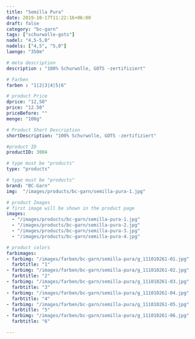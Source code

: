 ```yaml
---
title: "Semilla Pura"
date: 2019-10-17T11:22:16+06:00
draft: false
category: "bc-garn"
tags: ["schurwolle-gots"]
nadel: "4,5-5,0"
nadels: ["4,5", "5,0"]
laenge: "350m"

# meta description
description : "100% Schurwolle, GOTS -zertifiziert"

# Farben
farben : "1|2|3|4|5|6"

# product Price
dprice: "12,50"
price: "12.50"
priceBefore: ""
menge: "100g"

# Product Short Description
shortDescription: "100% Schurwolle, GOTS -zertifiziert"

#product ID
productID: 3004

# type must be "products"
type: "products"

# type must be "products"
brand: "BC-Garn"
img:  "/images/products/bc-garn/semilla-pura-1.jpg"   

# product Images
# first image will be shown in the product page 
images:
  - "/images/products/bc-garn/semilla-pura-1.jpg" 
  - "/images/products/bc-garn/semilla-pura-2.jpg" 
  - "/images/products/bc-garn/semilla-pura-3.jpg"
  - "/images/products/bc-garn/semilla-pura-4.jpg"  

# product colors
farbimages:  
- farbimg: "/images/farben/bc-garn/semilla-pura/g_111010261-01.jpg"	
  farbtitle: "1"
- farbimg: "/images/farben/bc-garn/semilla-pura/g_111010261-02.jpg"	
  farbtitle: "2"
- farbimg: "/images/farben/bc-garn/semilla-pura/g_111010261-03.jpg"	
  farbtitle: "3"
- farbimg: "/images/farben/bc-garn/semilla-pura/g_111010261-04.jpg"	
  farbtitle: "4"
- farbimg: "/images/farben/bc-garn/semilla-pura/g_111010261-05.jpg"	
  farbtitle: "5"
- farbimg: "/images/farben/bc-garn/semilla-pura/g_111010261-06.jpg"	
  farbtitle: "6"  

---
```



